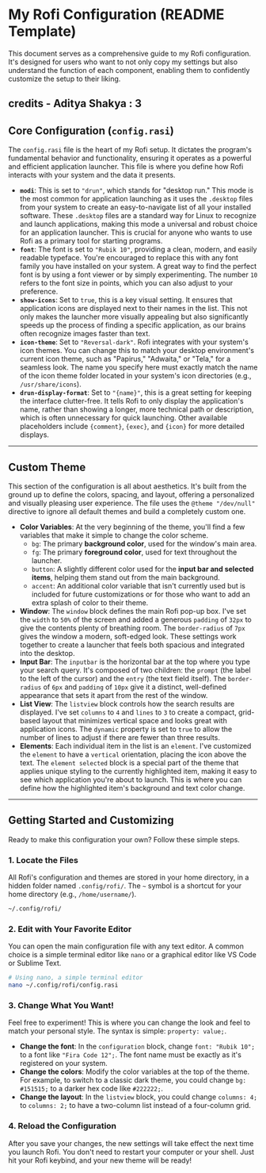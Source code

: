 # My Rofi Configuration (README Template)

This document serves as a comprehensive guide to my Rofi configuration. It's designed for users who want to not only copy my settings but also understand the function of each component, enabling them to confidently customize the setup to their liking.


credits - Aditya Shakya : 3
-----

## Core Configuration (`config.rasi`)

The `config.rasi` file is the heart of my Rofi setup. It dictates the program's fundamental behavior and functionality, ensuring it operates as a powerful and efficient application launcher. This file is where you define how Rofi interacts with your system and the data it presents.

  - **`modi`**: This is set to `"drun"`, which stands for "desktop run." This mode is the most common for application launching as it uses the `.desktop` files from your system to create an easy-to-navigate list of all your installed software. These `.desktop` files are a standard way for Linux to recognize and launch applications, making this mode a universal and robust choice for an application launcher. This is crucial for anyone who wants to use Rofi as a primary tool for starting programs.
  - **`font`**: The font is set to `"Rubik 10"`, providing a clean, modern, and easily readable typeface. You're encouraged to replace this with any font family you have installed on your system. A great way to find the perfect font is by using a font viewer or by simply experimenting. The number `10` refers to the font size in points, which you can also adjust to your preference.
  - **`show-icons`**: Set to `true`, this is a key visual setting. It ensures that application icons are displayed next to their names in the list. This not only makes the launcher more visually appealing but also significantly speeds up the process of finding a specific application, as our brains often recognize images faster than text.
  - **`icon-theme`**: Set to `"Reversal-dark"`. Rofi integrates with your system's icon themes. You can change this to match your desktop environment's current icon theme, such as "Papirus," "Adwaita," or "Tela," for a seamless look. The name you specify here must exactly match the name of the icon theme folder located in your system's icon directories (e.g., `/usr/share/icons`).
  - **`drun-display-format`**: Set to `"{name}"`, this is a great setting for keeping the interface clutter-free. It tells Rofi to only display the application's name, rather than showing a longer, more technical path or description, which is often unnecessary for quick launching. Other available placeholders include `{comment}`, `{exec}`, and `{icon}` for more detailed displays.

-----

## Custom Theme

This section of the configuration is all about aesthetics. It's built from the ground up to define the colors, spacing, and layout, offering a personalized and visually pleasing user experience. The file uses the `@theme "/dev/null"` directive to ignore all default themes and build a completely custom one.

  - **Color Variables**: At the very beginning of the theme, you'll find a few variables that make it simple to change the color scheme.
      - `bg`: The primary **background color**, used for the window's main area.
      - `fg`: The primary **foreground color**, used for text throughout the launcher.
      - `button`: A slightly different color used for the **input bar and selected items**, helping them stand out from the main background.
      - `accent`: An additional color variable that isn't currently used but is included for future customizations or for those who want to add an extra splash of color to their theme.
  - **Window**: The `window` block defines the main Rofi pop-up box. I've set the `width` to `50%` of the screen and added a generous `padding` of `32px` to give the contents plenty of breathing room. The `border-radius` of `7px` gives the window a modern, soft-edged look. These settings work together to create a launcher that feels both spacious and integrated into the desktop.
  - **Input Bar**: The `inputbar` is the horizontal bar at the top where you type your search query. It's composed of two children: the `prompt` (the label to the left of the cursor) and the `entry` (the text field itself). The `border-radius` of `6px` and `padding` of `10px` give it a distinct, well-defined appearance that sets it apart from the rest of the window.
  - **List View**: The `listview` block controls how the search results are displayed. I've set `columns` to `4` and `lines` to `3` to create a compact, grid-based layout that minimizes vertical space and looks great with application icons. The `dynamic` property is set to `true` to allow the number of lines to adjust if there are fewer than three results.
  - **Elements**: Each individual item in the list is an `element`. I've customized the `element` to have a `vertical` orientation, placing the icon above the text. The `element selected` block is a special part of the theme that applies unique styling to the currently highlighted item, making it easy to see which application you're about to launch. This is where you can define how the highlighted item's background and text color change.

-----

## Getting Started and Customizing

Ready to make this configuration your own? Follow these simple steps.

### 1\. Locate the Files

All Rofi's configuration and themes are stored in your home directory, in a hidden folder named `.config/rofi/`. The `~` symbol is a shortcut for your home directory (e.g., `/home/username/`).

```bash
~/.config/rofi/
```

### 2\. Edit with Your Favorite Editor

You can open the main configuration file with any text editor. A common choice is a simple terminal editor like `nano` or a graphical editor like VS Code or Sublime Text.

```bash
# Using nano, a simple terminal editor
nano ~/.config/rofi/config.rasi
```

### 3\. Change What You Want\!

Feel free to experiment\! This is where you can change the look and feel to match your personal style. The syntax is simple: `property: value;`.

  - **Change the font**: In the `configuration` block, change `font: "Rubik 10";` to a font like `"Fira Code 12";`. The font name must be exactly as it's registered on your system.
  - **Change the colors**: Modify the color variables at the top of the theme. For example, to switch to a classic dark theme, you could change `bg: #151515;` to a darker hex code like `#222222;`.
  - **Change the layout**: In the `listview` block, you could change `columns: 4;` to `columns: 2;` to have a two-column list instead of a four-column grid.

### 4\. Reload the Configuration

After you save your changes, the new settings will take effect the next time you launch Rofi. You don't need to restart your computer or your shell. Just hit your Rofi keybind, and your new theme will be ready\!
